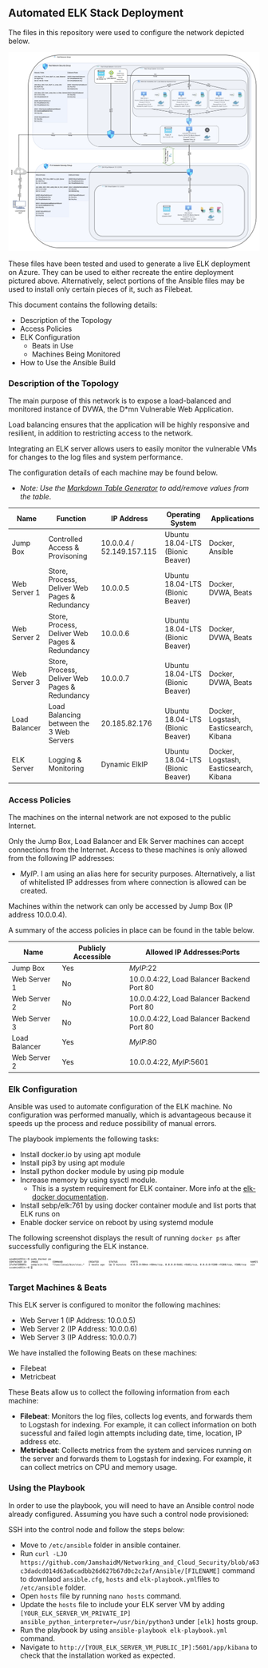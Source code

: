 ## Automated ELK Stack Deployment

The files in this repository were used to configure the network depicted below.

![Network Diagram](Diagrams/Red_and_ELK_Network_Cloud_Setup.png)

These files have been tested and used to generate a live ELK deployment on Azure. They can be used to either recreate the entire deployment pictured above. Alternatively, select portions of the Ansible files may be used to install only certain pieces of it, such as Filebeat.

This document contains the following details:
- Description of the Topology
- Access Policies
- ELK Configuration
  - Beats in Use
  - Machines Being Monitored
- How to Use the Ansible Build

### Description of the Topology

The main purpose of this network is to expose a load-balanced and monitored instance of DVWA, the D*mn Vulnerable Web Application.

Load balancing ensures that the application will be highly responsive and resilient, in addition to restricting access to the network.

Integrating an ELK server allows users to easily monitor the vulnerable VMs for changes to the log files and system performance.

The configuration details of each machine may be found below.
  - _Note: Use the [Markdown Table Generator](http://www.tablesgenerator.com/markdown_tables) to add/remove values from the table_.

| Name         | Function                                       | IP Address   | Operating System                 | Applications                           |
|--------------|------------------------------------------------|--------------|----------------------------------|----------------------------------------|
| Jump Box     | Controlled Access & Provisoning                | 10.0.0.4 / 52.149.157.115 | Ubuntu 18.04-LTS (Bionic Beaver) | Docker, Ansible                        |
| Web Server 1 | Store, Process, Deliver Web Pages & Redundancy | 10.0.0.5     | Ubuntu 18.04-LTS (Bionic Beaver) | Docker, DVWA, Beats                    |
| Web Server 2 | Store, Process, Deliver Web Pages & Redundancy | 10.0.0.6     | Ubuntu 18.04-LTS (Bionic Beaver) | Docker, DVWA, Beats                    |
| Web Server 3 | Store, Process, Deliver Web Pages & Redundancy | 10.0.0.7     | Ubuntu 18.04-LTS (Bionic Beaver) | Docker, DVWA, Beats                    |
| Load Balancer| Load Balancing between the 3 Web Servers       | 20.185.82.176| Ubuntu 18.04-LTS (Bionic Beaver) | Docker, Logstash, Easticsearch, Kibana |
| ELK Server   | Logging & Monitoring                           | Dynamic ElkIP| Ubuntu 18.04-LTS (Bionic Beaver) | Docker, Logstash, Easticsearch, Kibana |

### Access Policies

The machines on the internal network are not exposed to the public Internet. 

Only the Jump Box, Load Balancer and Elk Server machines can accept connections from the Internet. Access to these machines is only allowed from the following IP addresses:
- _MyIP_. I am using an alias here for security purposes. Alternatively, a list of whitelisted IP addresses from where connection is allowed can be created.

Machines within the network can only be accessed by Jump Box (IP address 10.0.0.4).

A summary of the access policies in place can be found in the table below.

| Name         | Publicly Accessible | Allowed IP Addresses:Ports                 |
|--------------|---------------------|--------------------------------------------|
| Jump Box     | Yes                 | _MyIP_:22                                  |
| Web Server 1 | No                  | 10.0.0.4:22, Load Balancer Backend Port 80 |
| Web Server 2 | No                  | 10.0.0.4:22, Load Balancer Backend Port 80 |
| Web Server 3 | No                  | 10.0.0.4:22, Load Balancer Backend Port 80 |
| Load Balancer| Yes                 | _MyIP_:80                                  |
| Web Server 2 | Yes                 | 10.0.0.4:22, _MyIP_:5601                   |

### Elk Configuration

Ansible was used to automate configuration of the ELK machine. No configuration was performed manually, which is advantageous because it speeds up the process and reduce possibility of manual errors.

The playbook implements the following tasks:
- Install docker.io by using apt module
- Install pip3 by using apt module
- Install python docker module by using pip module
- Increase memory by using sysctl module. 
   - This is a system requirement for ELK container. More info at the [elk-docker documentation](https://elk-docker.readthedocs.io/#prerequisites).
- Install sebp/elk:761 by using docker container module and list ports that ELK runs on
- Enable docker service on reboot by using systemd module

The following screenshot displays the result of running `docker ps` after successfully configuring the ELK instance.

![Screenshot of docker ps output](Diagrams/docker_ps_output.png)

### Target Machines & Beats
This ELK server is configured to monitor the following machines:
- Web Server 1 (IP Address: 10.0.0.5)
- Web Server 2 (IP Address: 10.0.0.6)
- Web Server 3 (IP Address: 10.0.0.7)

We have installed the following Beats on these machines:
- Filebeat
- Metricbeat

These Beats allow us to collect the following information from each machine:
- **Filebeat**: Monitors the log files, collects log events, and forwards them to Logstash for indexing. For example, it can collect information on both sucessful and failed login attempts including date, time, location, IP address etc.
- **Metricbeat**: Collects metrics from the system and services running on the server and forwards them to Logstash for indexing. For example, it can collect metrics on CPU and memory usage.

### Using the Playbook
In order to use the playbook, you will need to have an Ansible control node already configured. Assuming you have such a control node provisioned: 

SSH into the control node and follow the steps below:
- Move to `/etc/ansible` folder in ansible container.
- Run `curl -LJO https://github.com/JamshaidM/Networking_and_Cloud_Security/blob/a63c3dadcd014d63a6cadbb26d627b67d0c2c2af/Ansible/[FILENAME]` command to downlaod `ansible.cfg`, `hosts` and `elk-playbook.yml`files to `/etc/ansible` folder.
- Open `hosts` file by running `nano hosts` command.
- Update the `hosts` file to include your ELK server VM by adding `[YOUR_ELK_SERVER_VM_PRIVATE_IP] ansible_python_interpreter=/usr/bin/python3` under `[elk]` hosts group. 
- Run the playbook by using `ansible-playbook elk-playbook.yml` command.
- Navigate to `http://[YOUR_ELK_SERVER_VM_PUBLIC_IP]:5601/app/kibana` to check that the installation worked as expected.
